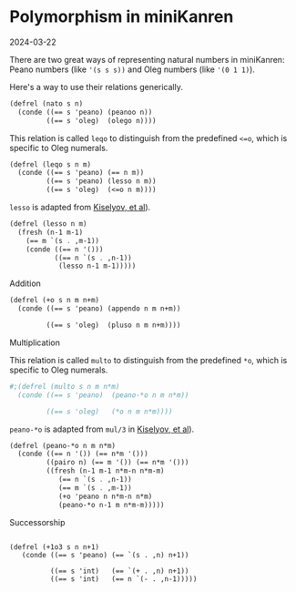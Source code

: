# Polymorphism in miniKanren
2024-03-22

There are two great ways of representing natural numbers in miniKanren: Peano numbers (like `'(s s s))` and Oleg numbers (like `'(0 1 1)`). 

Here's a way to use their relations generically.

```scheme
(defrel (nato s n)
  (conde ((== s 'peano) (peanoo n))
         ((== s 'oleg)  (olego n))))
```

This relation is called `leqo` to distinguish from the predefined `<=o`, which is specific to Oleg numerals.

```scheme
(defrel (leqo s n m)
  (conde ((== s 'peano) (== n m))
         ((== s 'peano) (lesso n m))
         ((== s 'oleg)  (<=o n m))))
```

`lesso` is adapted from [Kiselyov, et al](http://webyrd.net/arithm/arithm.pdf)).
```scheme
(defrel (lesso n m)
  (fresh (n-1 m-1)
    (== m `(s . ,m-1))
    (conde ((== n '()))
           ((== n `(s . ,n-1))
            (lesso n-1 m-1)))))
```


Addition

```scheme
(defrel (+o s n m n+m)
  (conde ((== s 'peano) (appendo n m n+m))

         ((== s 'oleg)  (pluso n m n+m))))
```

Multiplication

This relation is called `multo` to distinguish from the predefined `*o`, which is specific to Oleg numerals.

```scheme
#;(defrel (multo s n m n*m)
  (conde ((== s 'peano)  (peano-*o n m n*m))

         ((== s 'oleg)   (*o n m n*m))))
```

`peano-*o` is adapted from `mul/3` in [Kiselyov, et al](http://webyrd.net/arithm/arithm.pdf)).

```scheme
(defrel (peano-*o n m n*m)
  (conde ((== n '()) (== n*m '()))
         ((pairo n) (== m '()) (== n*m '()))
         ((fresh (n-1 m-1 n*m-n n*m-m)
            (== n `(s . ,n-1))
            (== m `(s . ,m-1))
            (+o 'peano n n*m-n n*m)
            (peano-*o n-1 m n*m-m)))))
```


Successorship

```

(defrel (+1o3 s n n+1)
   (conde ((== s 'peano) (== `(s . ,n) n+1))
   
          ((== s 'int)   (== `(+ . ,n) n+1))
          ((== s 'int)   (== n `(- . ,n-1)))))
```

